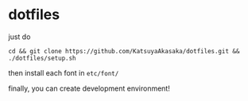 # dotfiles
just do 
```
cd && git clone https://github.com/KatsuyaAkasaka/dotfiles.git && ./dotfiles/setup.sh
```
then install each font in `etc/font/`

finally, you can create development environment!
